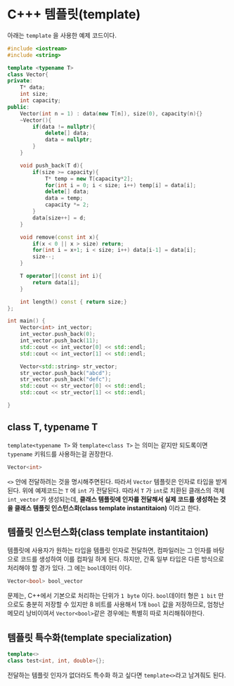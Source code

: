 # C+++ 템플릿(template)

아래는 `template` 을 사용한 예제 코드이다.

```c++
#include <iostream>
#include <string>

template <typename T>
class Vector{
private:
    T* data;
    int size;
    int capacity;
public:
    Vector(int n = 1) : data(new T[n]), size(0), capacity(n){}
    ~Vector(){
        if(data != nullptr){
            delete[] data;
            data = nullptr;
        }
    }

    void push_back(T d){
        if(size >= capacity){
            T* temp = new T[capacity*2];
            for(int i = 0; i < size; i++) temp[i] = data[i];
            delete[] data;
            data = temp;
            capacity *= 2;
        }
        data[size++] = d;
    }

    void remove(const int x){
        if(x < 0 || x > size) return;
        for(int i = x+1; i < size; i++) data[i-1] = data[i];
        size--;
    }

    T operator[](const int i){
        return data[i];
    }

    int length() const { return size;}
};

int main() {
    Vector<int> int_vector;
    int_vector.push_back(0);
    int_vector.push_back(11);
    std::cout << int_vector[0] << std::endl;
    std::cout << int_vector[1] << std::endl;

    Vector<std::string> str_vector;
    str_vector.push_back("abcd");
    str_vector.push_back("defc");
    std::cout << str_vector[0] << std::endl;
    std::cout << str_vector[1] << std::endl;

}
```



## class T, typename T

`template<typename T>` 와 `template<class T>` 는 의미는 같지만 되도록이면 `typename` 키워드를 사용하는걸 권장한다.

```c++
Vector<int> 
```

 `<>` 안에 전달하려는 것을 명시해주면된다. 따라서 `Vector` 템플릿은 인자로 타입을 받게 된다. 위에 예제코드는 `T` 에 `int` 가 전달된다. 따라서 `T` 가 `int`로 치환된 클래스의 객체 `int_vector` 가 생성되는데, **클래스 템플릿에 인자를 전달해서 실제 코드를 생성하는 것을 클래스 템플릿 인스턴스화(class template instantitaion)** 이라고 한다.



## 템플릿 인스턴스화(class template instantitaion)

템플릿에 사용자가 원하는 타입을 템플릿 인자로 전달하면, 컴파일러는 그 인자를 바탕으로 코드를 생성하여 이를 컴파일 하게 된다. 하지만, 간혹 일부 타입은 다른 방식으로 처리해야 할 경가 있다. 그 에는 `bool`데이터 이다.

```c++
Vector<bool> bool_vector
```

문제는, C++에서 기본으로 처리하는 단위가 `1 byte` 이다. `bool`데이터 형은 `1 bit` 만으로도 충분히 저장할 수 있지만 8 비트를 사용해서 1개 `bool` 값을 저장하므로, 엄청난 메모리 낭비이여서 `Vector<bool>`같은 경우에는 특별히 따로 처리해줘야한다.



## 템플릿 특수화(template specialization)

```c++
template<>
class test<int, int, double>{};
```

전달하는 템플릿 인자가 없더라도 특수화 하고 싶다면 `template<>`라고 남겨줘도 된다.
